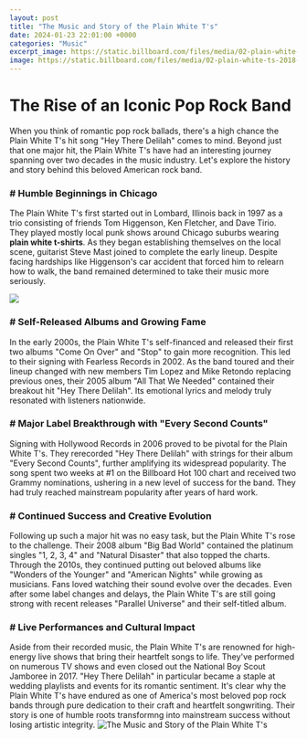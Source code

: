 ```yaml
---
layout: post
title: "The Music and Story of the Plain White T's"
date: 2024-01-23 22:01:00 +0000
categories: "Music"
excerpt_image: https://static.billboard.com/files/media/02-plain-white-ts-2018-cr-Colin-Lane-billboard-1548-compressed.jpg
image: https://static.billboard.com/files/media/02-plain-white-ts-2018-cr-Colin-Lane-billboard-1548-compressed.jpg
---
```


# The Rise of an Iconic Pop Rock Band
When you think of romantic pop rock ballads, there's a high chance the Plain White T's hit song "Hey There Delilah" comes to mind. Beyond just that one major hit, the Plain White T's have had an interesting journey spanning over two decades in the music industry. Let's explore the history and story behind this beloved American rock band.
### # Humble Beginnings in Chicago 
The Plain White T's first started out in Lombard, Illinois back in 1997 as a trio consisting of friends Tom Higgenson, Ken Fletcher, and Dave Tirio. They played mostly local punk shows around Chicago suburbs wearing **plain white t-shirts**. As they began establishing themselves on the local scene, guitarist Steve Mast joined to complete the early lineup. Despite facing hardships like Higgenson's car accident that forced him to relearn how to walk, the band remained determined to take their music more seriously.

![](https://i.pinimg.com/originals/b5/70/fc/b570fc57c4e6fd497548e27de722ad6b.jpg)
### # Self-Released Albums and Growing Fame
In the early 2000s, the Plain White T's self-financed and released their first two albums "Come On Over" and "Stop" to gain more recognition. This led to their signing with Fearless Records in 2002. As the band toured and their lineup changed with new members Tim Lopez and Mike Retondo replacing previous ones, their 2005 album "All That We Needed" contained their breakout hit "Hey There Delilah". Its emotional lyrics and melody truly resonated with listeners nationwide. 
### # Major Label Breakthrough with "Every Second Counts" 
Signing with Hollywood Records in 2006 proved to be pivotal for the Plain White T's. They rerecorded "Hey There Delilah" with strings for their album "Every Second Counts", further amplifying its widespread popularity. The song spent two weeks at #1 on the Billboard Hot 100 chart and received two Grammy nominations, ushering in a new level of success for the band. They had truly reached mainstream popularity after years of hard work.
### # Continued Success and Creative Evolution
Following up such a major hit was no easy task, but the Plain White T's rose to the challenge. Their 2008 album "Big Bad World" contained the platinum singles "1, 2, 3, 4" and "Natural Disaster" that also topped the charts. Through the 2010s, they continued putting out beloved albums like "Wonders of the Younger" and "American Nights" while growing as musicians. Fans loved watching their sound evolve over the decades. Even after some label changes and delays, the Plain White T's are still going strong with recent releases "Parallel Universe" and their self-titled album.
### # Live Performances and Cultural Impact  
Aside from their recorded music, the Plain White T's are renowned for high-energy live shows that bring their heartfelt songs to life. They've performed on numerous TV shows and even closed out the National Boy Scout Jamboree in 2017. "Hey There Delilah" in particular became a staple at wedding playlists and events for its romantic sentiment. It's clear why the Plain White T's have endured as one of America's most beloved pop rock bands through pure dedication to their craft and heartfelt songwriting. Their story is one of humble roots transformng into mainstream success without losing artistic integrity.
![The Music and Story of the Plain White T's](https://static.billboard.com/files/media/02-plain-white-ts-2018-cr-Colin-Lane-billboard-1548-compressed.jpg)